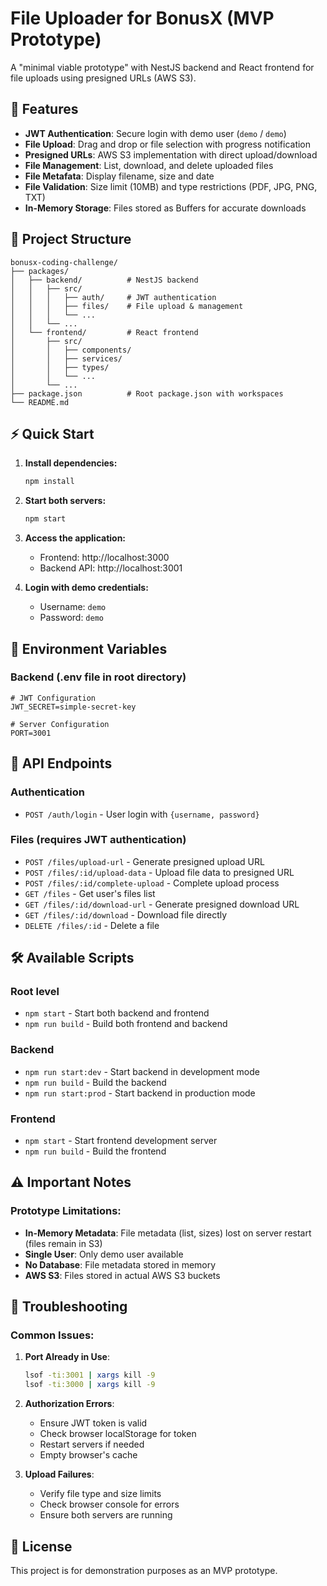 # File Uploader for BonusX (MVP Prototype)

A "minimal viable prototype" with NestJS backend and React frontend for file uploads using presigned URLs (AWS S3).

## 🚀 Features

- **JWT Authentication**: Secure login with demo user (`demo` / `demo`)
- **File Upload**: Drag and drop or file selection with progress notification
- **Presigned URLs**: AWS S3 implementation with direct upload/download
- **File Management**: List, download, and delete uploaded files
- **File Metafata**: Display filename, size and date
- **File Validation**: Size limit (10MB) and type restrictions (PDF, JPG, PNG, TXT)
- **In-Memory Storage**: Files stored as Buffers for accurate downloads

## 📁 Project Structure

```
bonusx-coding-challenge/
├── packages/
│   ├── backend/          # NestJS backend
│   │   ├── src/
│   │   │   ├── auth/     # JWT authentication
│   │   │   ├── files/    # File upload & management
│   │   │   └── ...
│   │   └── ...
│   └── frontend/         # React frontend
│       ├── src/
│       │   ├── components/
│       │   ├── services/
│       │   ├── types/
│       │   └── ...
│       └── ...
├── package.json          # Root package.json with workspaces
└── README.md
```

## ⚡ Quick Start

1. **Install dependencies:**
   ```bash
   npm install
   ```

2. **Start both servers:**
   ```bash
   npm start
   ```

3. **Access the application:**
   - Frontend: http://localhost:3000
   - Backend API: http://localhost:3001

4. **Login with demo credentials:**
   - Username: `demo`
   - Password: `demo`

## 🔧 Environment Variables

### Backend (.env file in root directory)

```env
# JWT Configuration
JWT_SECRET=simple-secret-key

# Server Configuration
PORT=3001
```

## 📡 API Endpoints

### Authentication
- `POST /auth/login` - User login with `{username, password}`

### Files (requires JWT authentication)
- `POST /files/upload-url` - Generate presigned upload URL
- `POST /files/:id/upload-data` - Upload file data to presigned URL
- `POST /files/:id/complete-upload` - Complete upload process
- `GET /files` - Get user's files list
- `GET /files/:id/download-url` - Generate presigned download URL
- `GET /files/:id/download` - Download file directly
- `DELETE /files/:id` - Delete a file

## 🛠️ Available Scripts

### Root level
- `npm start` - Start both backend and frontend
- `npm run build` - Build both frontend and backend

### Backend
- `npm run start:dev` - Start backend in development mode
- `npm run build` - Build the backend
- `npm run start:prod` - Start backend in production mode

### Frontend
- `npm start` - Start frontend development server
- `npm run build` - Build the frontend


## ⚠️ Important Notes

### Prototype Limitations:
- **In-Memory Metadata**: File metadata (list, sizes) lost on server restart (files remain in S3)
- **Single User**: Only demo user available
- **No Database**: File metadata stored in memory
- **AWS S3**: Files stored in actual AWS S3 buckets

## 🐛 Troubleshooting

### Common Issues:

1. **Port Already in Use**:
   ```bash
   lsof -ti:3001 | xargs kill -9
   lsof -ti:3000 | xargs kill -9
   ```

2. **Authorization Errors**:
   - Ensure JWT token is valid
   - Check browser localStorage for token
   - Restart servers if needed
   - Empty browser's cache

3. **Upload Failures**:
   - Verify file type and size limits
   - Check browser console for errors
   - Ensure both servers are running

## 📄 License

This project is for demonstration purposes as an MVP prototype. 